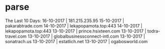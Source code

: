 # parse

The Last 10 Days: 
16-10-2017	|	181.215.235.95
15-10-2017	|	pakarabtrade.com
14-10-2017	|	lekapopamota.top:443
14-10-2017	|	lekapopamota.top:443
13-10-2017	|	prince.hsixteen.com
13-10-2017	|	todra-travel.com
13-10-2017	|	globalbusinessconnect-intl.com
13-10-2017	|	sonatrach.us
13-10-2017	|	estatlich.net
13-10-2017	|	ogabosworld.com
